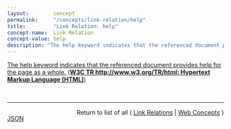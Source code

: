 ```yaml
---
layout:        concept
permalink:     "/concepts/link-relation/help"
title:         "Link Relation: help"
concept-name:  Link Relation
concept-value: help
description: "The help keyword indicates that the referenced document provides help for the page as a whole."
---
```


[The help keyword indicates that the referenced document provides help for the page as a whole.](https://www.w3.org/TR/html/links.html#link-type-help "Read documentation for Link Relation &#34;help&#34;") (**[W3C TR http://www.w3.org/TR/html: Hypertext Markup Language (HTML)](/specs/W3C/TR/html "This specification defines the 5th major version, second minor revision of the core language of the World Wide Web: the Hypertext Markup Language (HTML). In this version, new features continue to be introduced to help Web application authors, new elements continue to be introduced based on research into prevailing authoring practices, and special attention continues to be given to defining clear conformance criteria for user agents in an effort to improve interoperability.")**)

<br/>
<hr/>

<p style="float : left"><a href="./help.json" title="JSON representing this particular Web Concept value">JSON</a></p>
<p style="text-align: right">Return to list of all ( <a href="../link-relation/">Link Relations</a> | <a href="../">Web Concepts</a> )</p>
